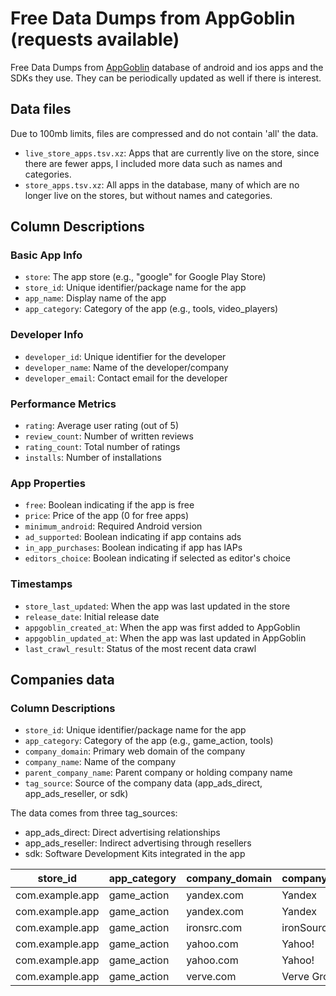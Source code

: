 # Free Data Dumps from AppGoblin (requests available)
Free Data Dumps from [AppGoblin](https://appgoblin.info) database of android and ios apps and the SDKs they use. They can be periodically updated as well if there is interest.

## Data files

Due to 100mb limits, files are compressed and do not contain 'all' the data. 

- `live_store_apps.tsv.xz`: Apps that are currently live on the store, since there are fewer apps, I included more data such as names and categories.
- `store_apps.tsv.xz`: All apps in the database, many of which are no longer live on the stores, but without names and categories.

## Column Descriptions

### Basic App Info
- `store`: The app store (e.g., "google" for Google Play Store)
- `store_id`: Unique identifier/package name for the app
- `app_name`: Display name of the app
- `app_category`: Category of the app (e.g., tools, video_players)

### Developer Info
- `developer_id`: Unique identifier for the developer
- `developer_name`: Name of the developer/company
- `developer_email`: Contact email for the developer

### Performance Metrics
- `rating`: Average user rating (out of 5)
- `review_count`: Number of written reviews
- `rating_count`: Total number of ratings
- `installs`: Number of installations

### App Properties
- `free`: Boolean indicating if the app is free
- `price`: Price of the app (0 for free apps)
- `minimum_android`: Required Android version
- `ad_supported`: Boolean indicating if app contains ads
- `in_app_purchases`: Boolean indicating if app has IAPs
- `editors_choice`: Boolean indicating if selected as editor's choice

### Timestamps
- `store_last_updated`: When the app was last updated in the store
- `release_date`: Initial release date
- `appgoblin_created_at`: When the app was first added to AppGoblin
- `appgoblin_updated_at`: When the app was last updated in AppGoblin
- `last_crawl_result`: Status of the most recent data crawl

## Companies data

### Column Descriptions
- `store_id`: Unique identifier/package name for the app
- `app_category`: Category of the app (e.g., game_action, tools)
- `company_domain`: Primary web domain of the company
- `company_name`: Name of the company
- `parent_company_name`: Parent company or holding company name
- `tag_source`: Source of the company data (app_ads_direct, app_ads_reseller, or sdk)

The data comes from three tag_sources:
- app_ads_direct: Direct advertising relationships
- app_ads_reseller: Indirect advertising through resellers
- sdk: Software Development Kits integrated in the app

| store_id | app_category | company_domain | company_name | parent_company_name | tag_source |
|----------|--------------|----------------|--------------|-------------------|------------|
| com.example.app | game_action | yandex.com | Yandex | Yandex | app_ads_direct |
| com.example.app | game_action | yandex.com | Yandex | Yandex | app_ads_reseller |
| com.example.app | game_action | ironsrc.com | ironSource | Unity Ads | app_ads_direct |
| com.example.app | game_action | yahoo.com | Yahoo! | Yahoo! | app_ads_direct |
| com.example.app | game_action | yahoo.com | Yahoo! | Yahoo! | app_ads_reseller |
| com.example.app | game_action | verve.com | Verve Group | Verve Group | app_ads_reseller |
